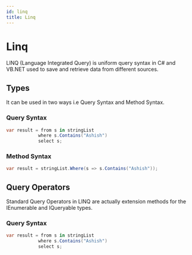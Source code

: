 ```yaml
---
id: linq
title: Linq
---
```


# Linq

LINQ (Language Integrated Query) is uniform query syntax in C# and VB.NET used to save and retrieve data from different sources.

## Types

It can be used in two ways i.e Query Syntax and Method Syntax.

### Query Syntax

```c#
var result = from s in stringList
            where s.Contains("Ashish")
            select s;
```

### Method Syntax

```c#
var result = stringList.Where(s => s.Contains("Ashish"));
```

## Query Operators

Standard Query Operators in LINQ are actually extension methods for the IEnumerable<T> and IQueryable<T> types.

### Query Syntax

```c#
var result = from s in stringList
            where s.Contains("Ashish")
            select s;
```
